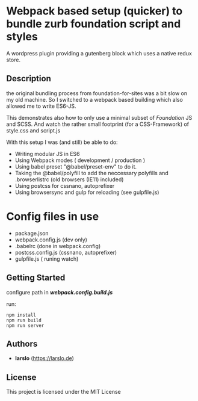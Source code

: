 # Webpack based setup (quicker) to bundle zurb foundation script and styles

A wordpress plugin providing a gutenberg block which uses a native redux store.

## Description
the original bundling process from foundation-for-sites was a bit slow on my old machine.
So I switched to a webpack based building which also allowed me to write ES6-JS. 

This demonstrates also how to only use a minimal subset of *Foundation* JS and SCSS.
And watch the rather small footprint (for a CSS-Framework) of style.css and script.js


With this setup I was (and still) be able to do:

- Writing modular JS in ES6 
- Using Webpack modes ( development / production )
- Using babel preset "@babel/preset-env" to do it.
- Taking the @babel/polyfill to add the neccessary polyfills and .browserlistrc (old browsers (IE11) included)
- Using postcss for cssnano, autoprefixer
- Using browsersync and gulp for reloading (see gulpfile.js)

# Config files in use
- package.json 
- webpack.config.js (dev only)
- .babelrc (done in webpack.config)
- postcss.config.js (cssnano, autoprefixer)
- gulpfile.js ( runing watch)


## Getting Started

configure path in ***webpack.config.build.js***

run:

```
npm install
npm run build
npm run server 
```

## Authors

* **larslo**  (https://larslo.de)


## License

This project is licensed under the MIT License



